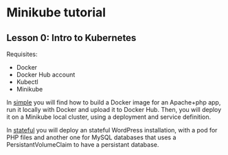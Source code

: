 # Minikube tutorial

## Lesson 0: Intro to Kubernetes

Requisites:

* Docker
* Docker Hub account
* Kubectl
* Minikube

In [simple](./simple/index.md) you will find how to build a Docker image for an Apache+php app, run it locally with Docker and upload it to Docker Hub.
Then, you will deploy it on a Minikube local cluster, using a deployment and service definition.

In [stateful](./stateful/index.md) you will deploy an stateful WordPress installation, with a pod for PHP files and another one for MySQL databases that uses a PersistantVolumeClaim to have a persistant database.